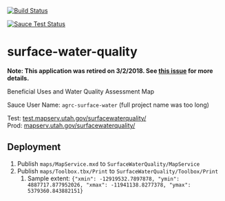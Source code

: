 [![Build Status](https://travis-ci.org/agrc/surface-water-quality.svg?branch=master)](https://travis-ci.org/agrc/surface-water-quality)

[![Sauce Test Status](https://saucelabs.com/browser-matrix/agrc-surface-water.svg)](https://saucelabs.com/u/agrc-surface-water)
# surface-water-quality

**Note: This application was retired on 3/2/2018. See [this issue](https://github.com/agrc/deq-enviro/issues/355) for more details.**

Beneficial Uses and Water Quality Assessment Map


Sauce User Name: `agrc-surface-water` (full project name was too long)

Test: [test.mapserv.utah.gov/surfacewaterquality/](http://test.mapserv.utah.gov/surfacewaterquality/)  
Prod: [mapserv.utah.gov/surfacewaterquality/](http://mapserv.utah.gov/surfacewaterquality/)  

## Deployment

1. Publish `maps/MapService.mxd` to `SurfaceWaterQuality/MapService`
1. Publish `maps/Toolbox.tbx/Print` to `SurfaceWaterQuality/Toolbox/Print`
    1. Sample extent: `{"xmin": -12919532.7897878, "ymin": 4887717.877952026, "xmax": -11941138.8277378, "ymax": 5379360.843882151}`
